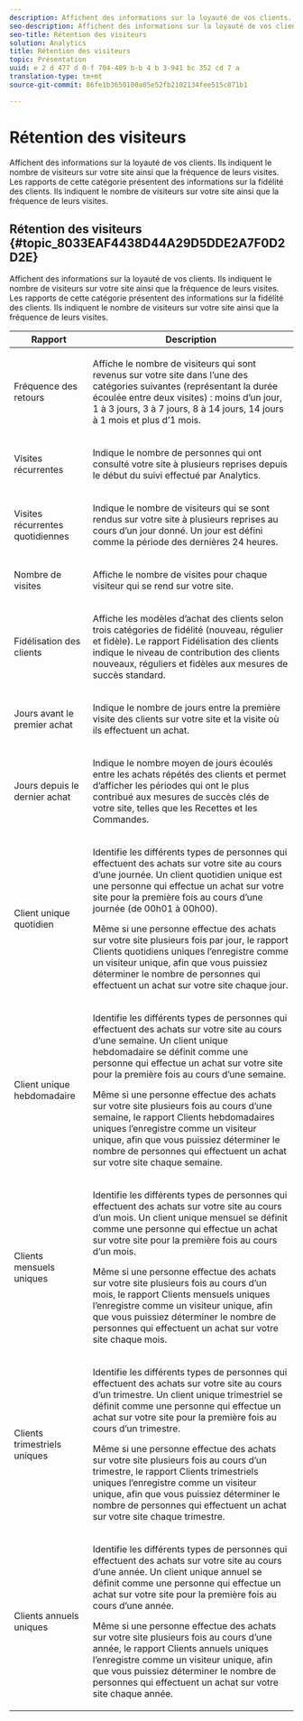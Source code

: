 ```yaml
---
description: Affichent des informations sur la loyauté de vos clients. Ils indiquent le nombre de visiteurs sur votre site ainsi que la fréquence de leurs visites. Les rapports de cette catégorie présentent des informations sur la fidélité des clients. Ils indiquent le nombre de visiteurs sur votre site ainsi que la fréquence de leurs visites.
seo-description: Affichent des informations sur la loyauté de vos clients. Ils indiquent le nombre de visiteurs sur votre site ainsi que la fréquence de leurs visites. Les rapports de cette catégorie présentent des informations sur la fidélité des clients. Ils indiquent le nombre de visiteurs sur votre site ainsi que la fréquence de leurs visites.
seo-title: Rétention des visiteurs
solution: Analytics
title: Rétention des visiteurs
topic: Présentation
uuid: e 2 d 477 d 0-f 704-489 b-b 4 b 3-941 bc 352 cd 7 a
translation-type: tm+mt
source-git-commit: 86fe1b3650100a05e52fb2102134fee515c871b1

---
```



# Rétention des visiteurs

Affichent des informations sur la loyauté de vos clients. Ils indiquent le nombre de visiteurs sur votre site ainsi que la fréquence de leurs visites. Les rapports de cette catégorie présentent des informations sur la fidélité des clients. Ils indiquent le nombre de visiteurs sur votre site ainsi que la fréquence de leurs visites.

## Rétention des visiteurs {#topic_8033EAF4438D44A29D5DDE2A7F0D2D2E}

Affichent des informations sur la loyauté de vos clients. Ils indiquent le nombre de visiteurs sur votre site ainsi que la fréquence de leurs visites. Les rapports de cette catégorie présentent des informations sur la fidélité des clients. Ils indiquent le nombre de visiteurs sur votre site ainsi que la fréquence de leurs visites.

<table id="table_486948EB47664B90BDF9915314B572B0"> 
 <thead> 
  <tr> 
   <th colname="col1" class="entry"> Rapport </th> 
   <th colname="col2" class="entry"> Description </th> 
  </tr> 
 </thead>
 <tbody> 
  <tr> 
   <td colname="col1"> Fréquence des retours </td> 
   <td colname="col2"> <p>Affiche le nombre de visiteurs qui sont revenus sur votre site dans l’une des catégories suivantes (représentant la durée écoulée entre deux visites) : moins d’un jour, 1 à 3 jours, 3 à 7 jours, 8 à 14 jours, 14 jours à 1 mois et plus d’1 mois. </p> </td> 
  </tr> 
  <tr> 
   <td colname="col1"> Visites récurrentes </td> 
   <td colname="col2"> <p>Indique le nombre de personnes qui ont consulté votre site à plusieurs reprises depuis le début du suivi effectué par Analytics. </p> </td> 
  </tr> 
  <tr> 
   <td colname="col1"> Visites récurrentes quotidiennes </td> 
   <td colname="col2"> <p>Indique le nombre de visiteurs qui se sont rendus sur votre site à plusieurs reprises au cours d’un jour donné. Un jour est défini comme la période des dernières 24 heures. </p> </td> 
  </tr> 
  <tr> 
   <td colname="col1"> Nombre de visites </td> 
   <td colname="col2"> <p>Affiche le nombre de visites pour chaque visiteur qui se rend sur votre site. </p> </td> 
  </tr> 
  <tr> 
   <td colname="col1"> Fidélisation des clients </td> 
   <td colname="col2"> <p>Affiche les modèles d’achat des clients selon trois catégories de fidélité (nouveau, régulier et fidèle). Le rapport <span class="wintitle">Fidélisation des clients</span> indique le niveau de contribution des clients nouveaux, réguliers et fidèles aux mesures de succès standard. </p> </td> 
  </tr> 
  <tr> 
   <td colname="col1"> Jours avant le premier achat </td> 
   <td colname="col2"> <p>Indique le nombre de jours entre la première visite des clients sur votre site et la visite où ils effectuent un achat. </p> </td> 
  </tr> 
  <tr> 
   <td colname="col1"> Jours depuis le dernier achat </td> 
   <td colname="col2"> <p>Indique le nombre moyen de jours écoulés entre les achats répétés des clients et permet d’afficher les périodes qui ont le plus contribué aux mesures de succès clés de votre site, telles que les Recettes et les Commandes. </p> </td> 
  </tr> 
  <tr> 
   <td colname="col1"> Client unique quotidien </td> 
   <td colname="col2"> <p>Identifie les différents types de personnes qui effectuent des achats sur votre site au cours d’une journée. Un client quotidien unique est une personne qui effectue un achat sur votre site pour la première fois au cours d’une journée (de 00h01 à 00h00). </p> <p>Même si une personne effectue des achats sur votre site plusieurs fois par jour, le rapport <span class="wintitle">Clients quotidiens uniques</span> l’enregistre comme un visiteur unique, afin que vous puissiez déterminer le nombre de personnes qui effectuent un achat sur votre site chaque jour. </p> </td> 
  </tr> 
  <tr> 
   <td colname="col1"> Client unique hebdomadaire </td> 
   <td colname="col2"> <p>Identifie les différents types de personnes qui effectuent des achats sur votre site au cours d’une semaine. Un client unique hebdomadaire se définit comme une personne qui effectue un achat sur votre site pour la première fois au cours d’une semaine. </p> <p>Même si une personne effectue des achats sur votre site plusieurs fois au cours d’une semaine, le rapport <span class="wintitle">Clients hebdomadaires uniques</span> l’enregistre comme un visiteur unique, afin que vous puissiez déterminer le nombre de personnes qui effectuent un achat sur votre site chaque semaine. </p> </td> 
  </tr> 
  <tr> 
   <td colname="col1"> Clients mensuels uniques </td> 
   <td colname="col2"> <p>Identifie les différents types de personnes qui effectuent des achats sur votre site au cours d’un mois. Un client unique mensuel se définit comme une personne qui effectue un achat sur votre site pour la première fois au cours d’un mois. </p> <p>Même si une personne effectue des achats sur votre site plusieurs fois au cours d’un mois, le rapport <span class="wintitle">Clients mensuels uniques</span> l’enregistre comme un visiteur unique, afin que vous puissiez déterminer le nombre de personnes qui effectuent un achat sur votre site chaque mois. </p> </td> 
  </tr> 
  <tr> 
   <td colname="col1"> Clients trimestriels uniques </td> 
   <td colname="col2"> <p>Identifie les différents types de personnes qui effectuent des achats sur votre site au cours d’un trimestre. Un client unique trimestriel se définit comme une personne qui effectue un achat sur votre site pour la première fois au cours d’un trimestre. </p> <p>Même si une personne effectue des achats sur votre site plusieurs fois au cours d’un trimestre, le rapport <span class="wintitle">Clients trimestriels uniques</span> l’enregistre comme un visiteur unique, afin que vous puissiez déterminer le nombre de personnes qui effectuent un achat sur votre site chaque trimestre. </p> </td> 
  </tr> 
  <tr> 
   <td colname="col1"> Clients annuels uniques </td> 
   <td colname="col2"> <p>Identifie les différents types de personnes qui effectuent des achats sur votre site au cours d’une année. Un client unique annuel se définit comme une personne qui effectue un achat sur votre site pour la première fois au cours d’une année. </p> <p>Même si une personne effectue des achats sur votre site plusieurs fois au cours d’une année, le rapport <span class="wintitle">Clients annuels uniques</span> l’enregistre comme un visiteur unique, afin que vous puissiez déterminer le nombre de personnes qui effectuent un achat sur votre site chaque année. </p> </td> 
  </tr> 
 </tbody> 
</table>

